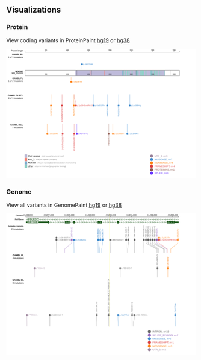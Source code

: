 ## Visualizations
### Protein
View coding variants in ProteinPaint [hg19](https://morinlab.github.io/LLMPP/GAMBL/NFKBIE_protein.html)  or [hg38](https://morinlab.github.io/LLMPP/GAMBL/NFKBIE_protein_hg38.html)

![](images/proteinpaint/NFKBIE_NM_004556.svg)

### Genome
View all variants in GenomePaint [hg19](https://morinlab.github.io/LLMPP/GAMBL/NFKBIE.html)  or [hg38](https://morinlab.github.io/LLMPP/GAMBL/NFKBIE_hg38.html)

![](images/proteinpaint/NFKBIE.svg)

